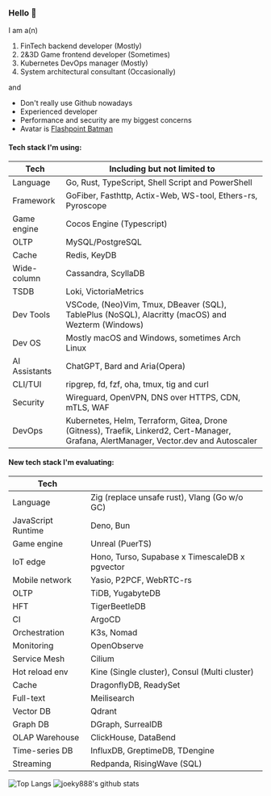### Hello 👋

I am a(n)

1. FinTech backend developer (Mostly)
2. 2&3D Game frontend developer (Sometimes)
3. Kubernetes DevOps manager (Mostly)
4. System architectural consultant (Occasionally)

and

* Don't really use Github nowadays
* Experienced developer
* Performance and security are my biggest concerns
* Avatar is [Flashpoint Batman](https://vsbattles.fandom.com/wiki/Batman_(Thomas_Wayne))

#### Tech stack I'm using:

| Tech          | Including but not limited to                                                                                                           |
| ------------- | -------------------------------------------------------------------------------------------------------------------------------------- |
| Language      | Go, Rust, TypeScript, Shell Script and PowerShell                                                                                      |
| Framework     | GoFiber, Fasthttp, Actix-Web, WS-tool, Ethers-rs, Pyroscope                                                                            |
| Game engine   | Cocos Engine (Typescript)                                                                                                              |
| OLTP          | MySQL/PostgreSQL                                                                                                                       |
| Cache         | Redis, KeyDB                                                                                                                           |
| Wide-column   | Cassandra, ScyllaDB                                                                                                                    |
| TSDB          | Loki, VictoriaMetrics                                                                                                                  |
| Dev Tools     | VSCode, (Neo)Vim, Tmux, DBeaver (SQL), TablePlus (NoSQL), Alacritty (macOS) and Wezterm (Windows)                                      |
| Dev OS        | Mostly macOS and Windows, sometimes Arch Linux                                                                                         |
| AI Assistants | ChatGPT, Bard and Aria(Opera)                                                                                                          |
| CLI/TUI       | ripgrep, fd, fzf, oha, tmux, tig and curl                                                                                              |
| Security      | Wireguard, OpenVPN, DNS over HTTPS, CDN, mTLS, WAF                                                                                     |
| DevOps        | Kubernetes, Helm, Terraform, Gitea, Drone (Gitness), Traefik, Linkerd2, Cert-Manager, Grafana, AlertManager, Vector.dev and Autoscaler |

#### New tech stack I'm evaluating:

| Tech               |                                                |
| ------------------ | ---------------------------------------------- |
| Language           | Zig (replace unsafe rust), Vlang (Go w/o GC)   |
| JavaScript Runtime | Deno, Bun                                      |
| Game engine        | Unreal (PuerTS)                                |
| IoT edge           | Hono, Turso, Supabase x TimescaleDB x pgvector |
| Mobile network     | Yasio, P2PCF, WebRTC-rs                        |
| OLTP               | TiDB, YugabyteDB                               |
| HFT                | TigerBeetleDB                                  |
| CI                 | ArgoCD                                         |
| Orchestration      | K3s, Nomad                                     |
| Monitoring         | OpenObserve                                    |
| Service Mesh       | Cilium                                         |
| Hot reload env     | Kine (Single cluster), Consul (Multi cluster)  |
| Cache              | DragonflyDB, ReadySet                          |
| Full-text          | Meilisearch                                    |
| Vector DB          | Qdrant                                         |
| Graph DB           | DGraph, SurrealDB                              |
| OLAP Warehouse     | ClickHouse, DataBend                           |
| Time-series DB     | InfluxDB, GreptimeDB, TDengine                 |
| Streaming          | Redpanda, RisingWave (SQL)                     |

![Top Langs](https://github-readme-stats.vercel.app/api/top-langs/?username=joeky888&hide=html&theme=dark)
![joeky888's github stats](https://github-readme-stats.vercel.app/api?username=joeky888&show_icons=true&count_private=true&line_height=40&theme=synthwave)
